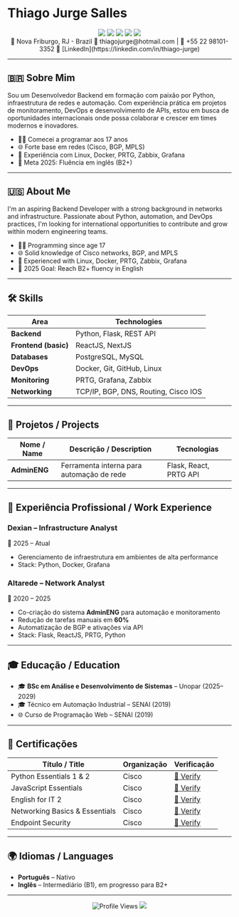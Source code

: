 # Thiago Jurge Salles

<div align="center">
  <img src="https://img.shields.io/badge/Python-3776AB?style=for-the-badge&logo=python&logoColor=white" />
  <img src="https://img.shields.io/badge/Flask-000000?style=for-the-badge&logo=flask&logoColor=white" />
  <img src="https://img.shields.io/badge/Docker-2496ED?style=for-the-badge&logo=docker&logoColor=white" />
  <img src="https://img.shields.io/badge/PostgreSQL-4169E1?style=for-the-badge&logo=postgresql&logoColor=white" />
  <img src="https://img.shields.io/badge/Linux-FCC624?style=for-the-badge&logo=linux&logoColor=black" />
</div>

<div align="center">
  📍 Nova Friburgo, RJ - Brazil  
  📧 thiagojurge@hotmail.com | 📱 +55 22 98101-3352  
  🔗 [LinkedIn](https://linkedin.com/in/thiago-jurge)
</div>

---

## 🇧🇷 Sobre Mim

Sou um Desenvolvedor Backend em formação com paixão por Python, infraestrutura de redes e automação. Com experiência prática em projetos de monitoramento, DevOps e desenvolvimento de APIs, estou em busca de oportunidades internacionais onde possa colaborar e crescer em times modernos e inovadores.

- 👨‍💻 Comecei a programar aos 17 anos
- 🌐 Forte base em redes (Cisco, BGP, MPLS)
- 🔧 Experiência com Linux, Docker, PRTG, Zabbix, Grafana
- 🎯 Meta 2025: Fluência em inglês (B2+)

---

## 🇺🇸 About Me

I'm an aspiring Backend Developer with a strong background in networks and infrastructure. Passionate about Python, automation, and DevOps practices, I'm looking for international opportunities to contribute and grow within modern engineering teams.

- 👨‍💻 Programming since age 17
- 🌐 Solid knowledge of Cisco networks, BGP, and MPLS
- 🔧 Experienced with Linux, Docker, PRTG, Zabbix, Grafana
- 🎯 2025 Goal: Reach B2+ fluency in English

---

## 🛠️ Skills

| Area               | Technologies |
|--------------------|--------------|
| **Backend**        | Python, Flask, REST API |
| **Frontend (basic)** | ReactJS, NextJS |
| **Databases**      | PostgreSQL, MySQL |
| **DevOps**         | Docker, Git, GitHub, Linux |
| **Monitoring**     | PRTG, Grafana, Zabbix |
| **Networking**     | TCP/IP, BGP, DNS, Routing, Cisco IOS |

---

## 🧪 Projetos / Projects

| Nome / Name        | Descrição / Description                         | Tecnologias |
|--------------------|--------------------------------------------------|-------------|
| **AdminENG**       | Ferramenta interna para automação de rede       | Flask, React, PRTG API |

---

## 💼 Experiência Profissional / Work Experience

### **Dexian** – Infrastructure Analyst  
📅 2025 – Atual  
- Gerenciamento de infraestrutura em ambientes de alta performance  
- Stack: Python, Docker, Grafana  

### **Altarede** – Network Analyst  
📅 2020 – 2025  
- Co-criação do sistema **AdminENG** para automação e monitoramento  
- Redução de tarefas manuais em **60%**  
- Automatização de BGP e ativações via API  
- Stack: Flask, ReactJS, PRTG, Python  

---

## 🎓 Educação / Education

- 🎓 **BSc em Análise e Desenvolvimento de Sistemas** – Unopar (2025–2029)  
- 🎓 Técnico em Automação Industrial – SENAI (2019)  
- 🌐 Curso de Programação Web – SENAI (2019)

---

## 📜 Certificações

| Título / Title | Organização | Verificação |
|----------------|-------------|-------------|
| Python Essentials 1 & 2 | Cisco | [🔗 Verify](https://www.credly.com/users/thiago-jurge) |
| JavaScript Essentials | Cisco | [🔗 Verify](https://www.credly.com/users/thiago-jurge) |
| English for IT 2 | Cisco | [🔗 Verify](https://www.credly.com/users/thiago-jurge) |
| Networking Basics & Essentials | Cisco | [🔗 Verify](https://www.credly.com/users/thiago-jurge) |
| Endpoint Security | Cisco | [🔗 Verify](https://www.credly.com/users/thiago-jurge) |

---

## 🌍 Idiomas / Languages

- **Português** – Nativo  
- **Inglês** – Intermediário (B1), em progresso para B2+

---

<div align="center">
  <img src="https://komarev.com/ghpvc/?username=thiagojurge&label=Profile%20Views&color=blueviolet" alt="Profile Views" />
  <a href="https://github.com/thiagojurge?tab=followers">
    <img src="https://img.shields.io/github/followers/thiagojurge?label=Follow&style=social" />
  </a>
</div>
